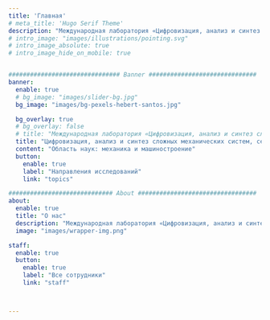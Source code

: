 ```yaml
---
title: 'Главная'
# meta_title: 'Hugo Serif Theme'
description: "Международная лаборатория «Цифровизация, анализ и синтез сложных механических систем, сетей и сред»"
# intro_image: "images/illustrations/pointing.svg"
# intro_image_absolute: true
# intro_image_hide_on_mobile: true


############################### Banner ##############################
banner:
  enable: true
  # bg_image: "images/slider-bg.jpg"
  bg_image: "images/bg-pexels-hebert-santos.jpg"

  bg_overlay: true
  # bg_overlay: false
  # title: "Международная лаборатория «Цифровизация, анализ и синтез сложных механических систем, сетей и сред»"
  title: "Цифровизация, анализ и синтез сложных механических систем, сетей и сред"
  content: "Область наук: механика и машиностроение"
  button:
    enable: true
    label: "Направления исследований"
    link: "topics"

############################# About #################################
about:
  enable: true
  title: "О нас"
  description: "Международная лаборатория «Цифровизация, анализ и синтез сложных механических систем, сетей и сред» образована в 2021 году на базе Института проблем машиноведения Российской академии наук при поддержке правительственного мегагранта."
  image: "images/wrapper-img.png"

staff:
  enable: true
  button:
    enable: true
    label: "Все сотрудники"
    link: "staff"



---
```


<!-- 
# Международная лаборатория «Цифровизация, анализ и синтез сложных механических систем, сетей и сред»

Институт проблем машиноведения РАН

Область наук: механика и машиностроение -->

